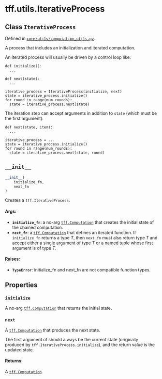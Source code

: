 <div itemscope itemtype="http://developers.google.com/ReferenceObject">
<meta itemprop="name" content="tff.utils.IterativeProcess" />
<meta itemprop="path" content="Stable" />
<meta itemprop="property" content="initialize"/>
<meta itemprop="property" content="next"/>
<meta itemprop="property" content="__init__"/>
</div>

# tff.utils.IterativeProcess

## Class `IterativeProcess`





Defined in [`core/utils/computation_utils.py`](http://github.com/tensorflow/federated/tree/master/tensorflow_federated/python/core/utils/computation_utils.py).

A process that includes an initialization and iterated computation.

An iterated process will usually be driven by a control loop like:

```
def initialize():
  ...

def next(state):
  ...

iterative_process = IterativeProcess(initialize, next)
state = iterative_process.initialize()
for round in range(num_rounds):
  state = iterative_process.next(state)
```

The iteration step can accept arguments in addition to `state` (which must be
the first argument):

```
def next(state, item):
  ...

iterative_process = ...
state = iterative_process.initialize()
for round in range(num_rounds):
  state = iterative_process.next(state, round)
```

<h2 id="__init__"><code>__init__</code></h2>

``` python
__init__(
    initialize_fn,
    next_fn
)
```

Creates a `tff.IterativeProcess`.

#### Args:

* <b>`initialize_fn`</b>: a no-arg <a href="../../tff/Computation.md"><code>tff.Computation</code></a> that creates the initial state
    of the chained computation.
* <b>`next_fn`</b>: a <a href="../../tff/Computation.md"><code>tff.Computation</code></a> that defines an iterated function. If
    `initialize_fn` returns a type _T_, then `next_fn` must also return type
    _T_ and accept either a single argument of type _T_ or a named tuple
    whose first argument is of type _T_.


#### Raises:

* <b>`TypeError`</b>: initialize_fn and next_fn are not compatible function types.



## Properties

<h3 id="initialize"><code>initialize</code></h3>

A no-arg <a href="../../tff/Computation.md"><code>tff.Computation</code></a> that returns the initial state.

<h3 id="next"><code>next</code></h3>

A <a href="../../tff/Computation.md"><code>tff.Computation</code></a> that produces the next state.

The first argument of should always be the current state (originally
produced by `tff.IterativeProcess.initialize`), and the return value is the
updated state.

#### Returns:

A <a href="../../tff/Computation.md"><code>tff.Computation</code></a>.



